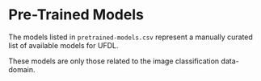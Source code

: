 # Pre-Trained Models

The models listed in `pretrained-models.csv` represent a manually curated list of
available models for UFDL.

These models are only those related to the image classification data-domain.
